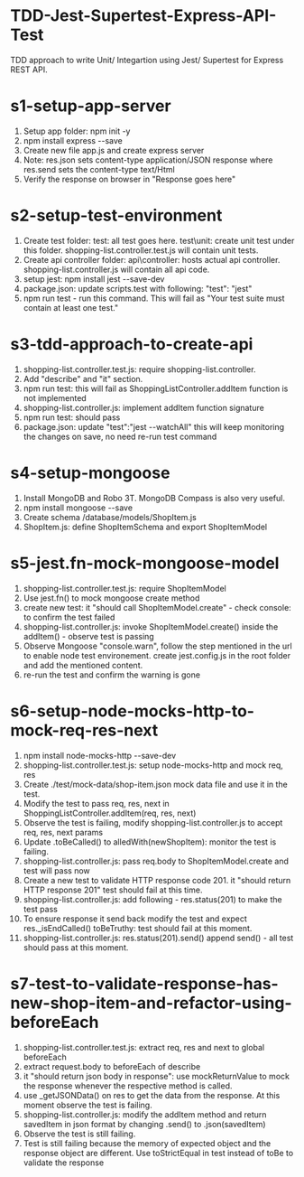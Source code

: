 # TDD-Jest-Supertest-Express-API-Test
TDD approach to write Unit/ Integartion using Jest/ Supertest for Express REST API.

# s1-setup-app-server
1. Setup app folder: npm init -y
2. npm install express --save
3. Create new file app.js and create express server
4. Note: res.json sets content-type application/JSON response where res.send sets the content-type text/Html 
5. Verify the response on browser in "Response goes here"

# s2-setup-test-environment
1. Create test folder: test: all test goes here. test\unit: create unit test under this folder. shopping-list.controller.test.js will contain unit tests.
2. Create api controller folder: api\controller: hosts actual api controller. shopping-list.controller.js will contain all api code.
3. setup jest: npm install jest --save-dev
4. package.json: update scripts.test with following: "test": "jest"
5. npm run test - run this command. This will fail as "Your test suite must contain at least one test."

# s3-tdd-approach-to-create-api
1. shopping-list.controller.test.js: require shopping-list.controller. 
2. Add "describe" and "it" section. 
3. npm run test: this will fail as ShoppingListController.addItem function is not implemented
4. shopping-list.controller.js: implement addItem function signature
5. npm run test: should pass
6. package.json: update "test":"jest --watchAll" this will keep monitoring the changes on save, no need re-run test command 

# s4-setup-mongoose
1. Install MongoDB and Robo 3T. MongoDB Compass is also very useful.
2. npm install mongoose --save
3. Create schema /database/models/ShopItem.js
4. ShopItem.js: define ShopItemSchema and export ShopItemModel 

# s5-jest.fn-mock-mongoose-model
1. shopping-list.controller.test.js: require ShopItemModel
2. Use jest.fn() to mock mongoose create method
3. create new test: it "should call ShopItemModel.create" - check console: to confirm the test failed
4. shopping-list.controller.js: invoke ShopItemModel.create() inside the addItem() - observe test is passing
5. Observe Mongoose "console.warn", follow the step mentioned in the url to enable node test environement. create jest.config.js in the root folder and add the mentioned content.
6. re-run the test and confirm the warning is gone

# s6-setup-node-mocks-http-to-mock-req-res-next
1. npm install node-mocks-http --save-dev
2. shopping-list.controller.test.js: setup node-mocks-http and mock req, res
3. Create ./test/mock-data/shop-item.json mock data file and use it in the test.
4. Modify the test to pass req, res, next in ShoppingListController.addItem(req, res, next) 
5. Observe the test is failing, modify shopping-list.controller.js to accept req, res, next params
6. Update .toBeCalled() to alledWith(newShopItem): monitor the test is failing.
7. shopping-list.controller.js: pass req.body to ShopItemModel.create and test will pass now
8. Create a new test to validate HTTP response code 201. it "should return HTTP response 201" test should fail at this time.
9. shopping-list.controller.js: add following - res.status(201) to make the test pass
10. To ensure response it send back modify the test and expect res._isEndCalled() toBeTruthy: test should fail at this moment.
11. shopping-list.controller.js: res.status(201).send() append send() - all test should pass at this moment.

# s7-test-to-validate-response-has-new-shop-item-and-refactor-using-beforeEach
1. shopping-list.controller.test.js: extract req, res and next to global beforeEach
2. extract request.body to beforeEach of describe
3. it "should return json body in response": use mockReturnValue to mock the response whenever the respective method is called.
4. use _getJSONData() on res to get the data from the response. At this moment observe the test is failing.
5. shopping-list.controller.js: modify the addItem method and return savedItem in json format by changing .send() to .json(savedItem)
6. Observe the test is still failing.
7. Test is still failing because the memory of expected object and the response object are different. Use toStrictEqual in test instead of toBe to validate the response 